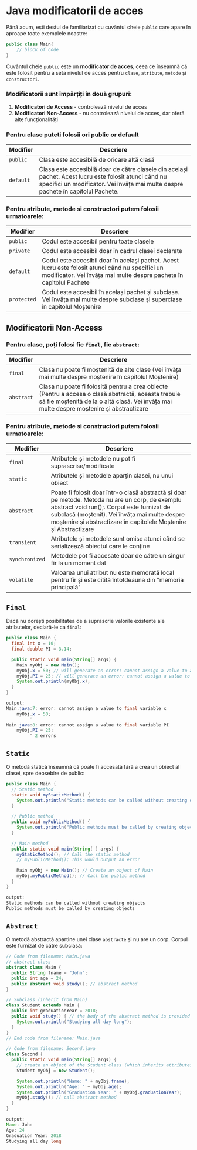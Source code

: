 # Java modificatorii de acces

Până acum, ești destul de familiarizat cu cuvântul cheie `public` care apare în aproape toate exemplele noastre:

```java
public class Main{
    // block of code
}
```

Cuvântul cheie `public` este un **modificator de acces**, ceea ce înseamnă că este folosit pentru a seta nivelul de acces pentru `clase`, `atribute`, `metode` și `constructori`.

### **Modificatorii sunt împărțiți în două grupuri:**

1. **Modificatori de Access** - controlează nivelul de acces
2. **Modificatori Non-Access** - nu controlează nivelul de acces, dar oferă alte funcționalități

### Pentru clase puteti folosii ori public or default

| Modifier | Descriere                                           |
|----------|-----------------------------------------------------|
| `public`   | Clasa este accesibilă de oricare altă clasă         |
| `default`  | Clasa este accesibilă doar de către clasele din același pachet. Acest lucru este folosit atunci când nu specifici un modificator. Vei învăța mai multe despre pachete în capitolul Pachete. |

### Pentru atribute, metode si constructori putem folosii urmatoarele:

| Modifier  | Descriere                                           |
|-----------|-----------------------------------------------------|
| `public`    | Codul este accesibil pentru toate clasele          |
| `private`   | Codul este accesibil doar în cadrul clasei declarate|
| `default`   | Codul este accesibil doar în același pachet. Acest lucru este folosit atunci când nu specifici un modificator. Vei învăța mai multe despre pachete în capitolul Pachete |
| `protected` | Codul este accesibil în același pachet și subclase. Vei învăța mai multe despre subclase și superclase în capitolul Moștenire |

## Modificatorii Non-Access

### Pentru clase, poți folosi fie `final`, fie `abstract`:

| Modifier | Descriere                                           |
|----------|-----------------------------------------------------|
| `final`    | Clasa nu poate fi moștenită de alte clase (Vei învăța mai multe despre moștenire în capitolul Moștenire) |
| `abstract` | Clasa nu poate fi folosită pentru a crea obiecte (Pentru a accesa o clasă abstractă, aceasta trebuie să fie moștenită de la o altă clasă. Vei învăța mai multe despre moștenire și abstractizare

### Pentru atribute, metode si constructori putem folosii urmatoarele:

| Modifier    | Descriere                                           |
|-------------|-----------------------------------------------------|
| `final`       | Atributele și metodele nu pot fi suprascrise/modificate |
| `static`      | Atributele și metodele aparțin clasei, nu unui obiect |
| `abstract`    | Poate fi folosit doar într-o clasă abstractă și doar pe metode. Metoda nu are un corp, de exemplu abstract void run();. Corpul este furnizat de subclasă (moștenit). Vei învăța mai multe despre moștenire și abstractizare în capitolele Moștenire și Abstractizare |
| `transient`   | Atributele și metodele sunt omise atunci când se serializează obiectul care le conține |
| `synchronized` | Metodele pot fi accesate doar de către un singur fir la un moment dat |
| `volatile`    | Valoarea unui atribut nu este memorată local pentru fir și este citită întotdeauna din "memoria principală" |

## `Final`

Dacă nu dorești posibilitatea de a suprascrie valorile existente ale atributelor, declară-le ca `final`:


```java
public class Main {
  final int x = 10;
  final double PI = 3.14;

  public static void main(String[] args) {
    Main myObj = new Main();
    myObj.x = 50; // will generate an error: cannot assign a value to a final variable
    myObj.PI = 25; // will generate an error: cannot assign a value to a final variable
    System.out.println(myObj.x);
  }
}

output:
Main.java:7: error: cannot assign a value to final variable x
    myObj.x = 50;
         ^
Main.java:8: error: cannot assign a value to final variable PI
    myObj.PI = 25;
         ^ 2 errors
```

## `Static`

O metodă statică înseamnă că poate fi accesată fără a crea un obiect al clasei, spre deosebire de public:


```java
public class Main {
  // Static method
  static void myStaticMethod() {
    System.out.println("Static methods can be called without creating objects");
  }

  // Public method
  public void myPublicMethod() {
    System.out.println("Public methods must be called by creating objects");
  }

  // Main method
  public static void main(String[ ] args) {
    myStaticMethod(); // Call the static method
    // myPublicMethod(); This would output an error

    Main myObj = new Main(); // Create an object of Main
    myObj.myPublicMethod(); // Call the public method
  }
}

output:
Static methods can be called without creating objects
Public methods must be called by creating objects
```

## `Abstract`

O metodă abstractă aparține unei clase `abstracte` și nu are un corp. Corpul este furnizat de către subclasă:

```java
// Code from filename: Main.java
// abstract class
abstract class Main {
  public String fname = "John";
  public int age = 24;
  public abstract void study(); // abstract method
}

// Subclass (inherit from Main)
class Student extends Main {
  public int graduationYear = 2018;
  public void study() { // the body of the abstract method is provided here
    System.out.println("Studying all day long");
  }
}
// End code from filename: Main.java

// Code from filename: Second.java
class Second {
  public static void main(String[] args) {
    // create an object of the Student class (which inherits attributes and methods from Main)
    Student myObj = new Student();

    System.out.println("Name: " + myObj.fname);
    System.out.println("Age: " + myObj.age);
    System.out.println("Graduation Year: " + myObj.graduationYear);
    myObj.study(); // call abstract method
  }
}

output:
Name: John
Age: 24
Graduation Year: 2018
Studying all day long
```








